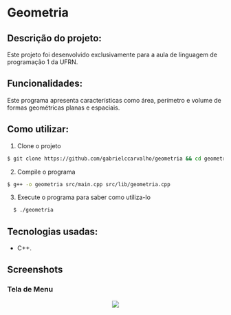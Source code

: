 # Geometria

## Descrição do projeto:
  Este projeto foi desenvolvido exclusivamente para a aula de linguagem de programação 1 da UFRN.
  
## Funcionalidades:
  Este programa apresenta características como área, perímetro e volume de formas geométricas planas e espaciais.
  
## Como utilizar:
1) Clone o projeto
```bash
$ git clone https://github.com/gabrielccarvalho/geometria && cd geometria
```
2) Compile o programa
```bash
$ g++ -o geometria src/main.cpp src/lib/geometria.cpp
```
3) Execute o programa para saber como utiliza-lo
```bash
  $ ./geometria
```

## Tecnologias usadas:

- C++.

## Screenshots

### Tela de Menu
<p align="center">
  <img src="https://i.imgur.com/liY3lcb.png">
</p>
